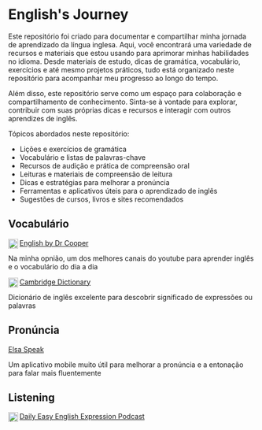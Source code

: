# English's Journey

Este repositório foi criado para documentar e compartilhar minha jornada de aprendizado da língua inglesa. Aqui, você encontrará uma variedade de recursos e materiais que estou usando para aprimorar minhas habilidades no idioma. Desde materiais de estudo, dicas de gramática, vocabulário, exercícios e até mesmo projetos práticos, tudo está organizado neste repositório para acompanhar meu progresso ao longo do tempo.

Além disso, este repositório serve como um espaço para colaboração e compartilhamento de conhecimento. Sinta-se à vontade para explorar, contribuir com suas próprias dicas e recursos e interagir com outros aprendizes de inglês.

Tópicos abordados neste repositório:

- Lições e exercícios de gramática
- Vocabulário e listas de palavras-chave
- Recursos de audição e prática de compreensão oral
- Leituras e materiais de compreensão de leitura
- Dicas e estratégias para melhorar a pronúncia
- Ferramentas e aplicativos úteis para o aprendizado de inglês
- Sugestões de cursos, livros e sites recomendados


## Vocabulário

<div>
  <img src="https://img.icons8.com/color/48/000000/youtube-play.png" alt="Ícone do YouTube" width="20" align="left">
  <a href="https://www.youtube.com/@EnglishbyDrCooper">English by Dr Cooper</a>
  <p> Na minha opnião, um dos melhores canais do youtube para aprender inglês e o vocabulário do dia a dia</p>
</div>

<div>
  <img src="https://img.icons8.com/color/48/000000/dictionary.png" alt="Ícone de dicionário" width="20" align="left">
  <a href="https://dictionary.cambridge.org/dictionary/english/"> Cambridge Dictionary</a>
  <p> Dicionário de inglês excelente para descobrir significado de expressões ou palavras</p>
</div>


## Pronúncia
<div>
  <a href="https://elsaspeak.com/pt/"> Elsa Speak</a>
  <p> Um aplicativo mobile muito útil para melhorar a pronúncia e a entonação para falar mais fluentemente </p>
</div>

## Listening
<div>
  <img src="https://img.icons8.com/color/48/000000/spotify.png" alt="Ícone do Spotify" width="20" align="left">
  <a href="https://open.spotify.com/show/2inFmaAhRy479RLGm6XA1d?si=beda4352c189416a"> Daily Easy English Expression Podcast</a>
</div>

